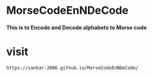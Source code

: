 # MorseCodeEnNDeCode

 <h4> This is to Encode and Decode alphabets to Morse code </h4>


# visit 
    https://sankar-2006.github.io/MorseCodeEnNDeCode/
